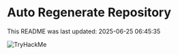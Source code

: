 # Auto Regenerate Repository

This README was last updated: 2025-06-25 06:45:35

 ![TryHackMe](https://tryhackme.com/badge/533634)
